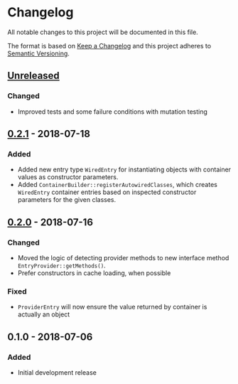 # Changelog
All notable changes to this project will be documented in this file.

The format is based on [Keep a Changelog](http://keepachangelog.com/en/1.0.0/)
and this project adheres to [Semantic Versioning](http://semver.org/spec/v2.0.0.html).

## [Unreleased]
### Changed
- Improved tests and some failure conditions with mutation testing

## [0.2.1] - 2018-07-18
### Added
- Added new entry type `WiredEntry` for instantiating objects with container values as constructor parameters.
- Added `ContainerBuilder::registerAutowiredClasses`, which creates `WiredEntry` container entries based on
  inspected constructor parameters for the given classes.

## [0.2.0] - 2018-07-16
### Changed
- Moved the logic of detecting provider methods to new interface method `EntryProvider::getMethods()`.
- Prefer constructors in cache loading, when possible

### Fixed
- `ProviderEntry` will now ensure the value returned by container is actually an object

## 0.1.0 - 2018-07-06
### Added
- Initial development release

[Unreleased]: https://github.com/simply-framework/container/compare/v0.2.1...HEAD
[0.2.1]: https://github.com/simply-framework/container/compare/v0.2.0...v0.2.1
[0.2.0]: https://github.com/simply-framework/container/compare/v0.1.0...v0.2.0
